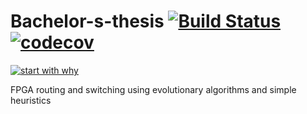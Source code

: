 # Bachelor-s-thesis    [![Build Status](https://travis-ci.com/as51340/Bachelor-s-thesis.svg?token=TCeBAEmBqy1p2x6EUzVs&branch=main)](https://travis-ci.com/as51340/Bachelor-s-thesis)    [![codecov](https://codecov.io/gh/as51340/Bachelor-s-thesis/branch/main/graph/badge.svg?token=RERZ4EQCLS)](https://codecov.io/gh/as51340/Bachelor-s-thesis)

[![start with why](https://img.shields.io/badge/start%20with-why%3F-brightgreen.svg?style=flat)](http://www.ted.com/talks/simon_sinek_how_great_leaders_inspire_action)

FPGA routing and switching using evolutionary algorithms and simple heuristics
